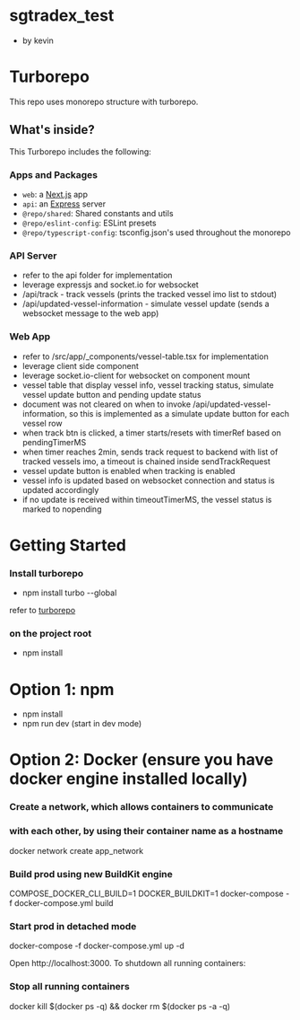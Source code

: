 # sgtradex_test

- by kevin

# Turborepo

This repo uses monorepo structure with turborepo.

## What's inside?

This Turborepo includes the following:

### Apps and Packages

- `web`: a [Next.js](https://nextjs.org/) app
- `api`: an [Express](https://expressjs.com/) server
- `@repo/shared`: Shared constants and utils
- `@repo/eslint-config`: ESLint presets
- `@repo/typescript-config`: tsconfig.json's used throughout the monorepo

### API Server

- refer to the api folder for implementation
- leverage expressjs and socket.io for websocket
- /api/track - track vessels (prints the tracked vessel imo list to stdout)
- /api/updated-vessel-information - simulate vessel update (sends a websocket message to the web app)

### Web App

- refer to /src/app/\_components/vessel-table.tsx for implementation
- leverage client side component
- leverage socket.io-client for websocket on component mount
- vessel table that display vessel info, vessel tracking status, simulate vessel update button and pending update status
- document was not cleared on when to invoke /api/updated-vessel-information, so this is implemented as a simulate update button for each vessel row
- when track btn is clicked, a timer starts/resets with timerRef based on pendingTimerMS
- when timer reaches 2min, sends track request to backend with list of tracked vessels imo, a timeout is chained inside sendTrackRequest
- vessel update button is enabled when tracking is enabled
- vessel info is updated based on websocket connection and status is updated accordingly
- if no update is received within timeoutTimerMS, the vessel status is marked to nopending

# Getting Started

### Install turborepo

- npm install turbo --global

refer to [turborepo](https://turbo.build/repo/docs/getting-started/installation)

### on the project root

- npm install

# Option 1: npm

- npm install
- npm run dev (start in dev mode)

# Option 2: Docker (ensure you have docker engine installed locally)

### Create a network, which allows containers to communicate

### with each other, by using their container name as a hostname

docker network create app_network

### Build prod using new BuildKit engine

COMPOSE_DOCKER_CLI_BUILD=1 DOCKER_BUILDKIT=1 docker-compose -f docker-compose.yml build

### Start prod in detached mode

docker-compose -f docker-compose.yml up -d

Open http://localhost:3000.
To shutdown all running containers:

### Stop all running containers

docker kill $(docker ps -q) && docker rm $(docker ps -a -q)
